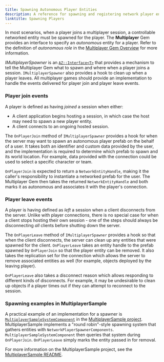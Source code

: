 ```yaml
---
title: Spawning Autonomous Player Entities
description: A reference for spawning and registering network player entities
linktitle: Spawning Players
---
```


In most scenarios, when a player joins a multiplayer session, a controllable networked entity must be spawned for the player. The **Multiplayer** Gem provides an interface to specify an *autonomous* entity for a player. Refer to the definition of *autonomous role* in the [Multiplayer Gem Overview](overview#multiplayer-entity-roles) for more information.

*IMultiplayerSpawner* is an [`AZ::Interface<T>`](/docs/user-guide/programming/az-interface) that provides a mechanism to tell the Multiplayer Gem what to spawn and where when a player joins a session. `IMultiplayerSpawner` also provides a hook to clean up when a player leaves. All multiplayer games should provide an implementation to handle the events delivered for player join and player leave events.

### Player join events

A player is defined as having *joined* a session when either:
  * A client application begins hosting a session, in which case the host may need to spawn a new player entity.
  * A client connects to an ongoing hosted session.
  
The `OnPlayerJoin` method of `IMultiplayerSpawner` provides a hook for when the server may want to spawn an autonomous player prefab on the behalf of a user. It takes both an identifier and custom data provided by the user, and the implementation is required to determine which prefab to spawn and its world location. For example, data provided with the connection could be used to select a specific character or team.

`OnPlayerJoin` is expected to return a `NetworkEntityHandle`, making it the caller's responsibility to instantiate a networked prefab for the user. The Multiplayer Gem then takes the returned `NetworkEntityHandle` and both marks it as autonomous and associates it with the player's connection.

### Player leave events

A player is having defined as *left* a session when a client disconnects from the server. Unlike with player connections, there is no special case for when a client stops hosting their own session - one of the steps should always be disconnecting *all* clients before shutting down the server.

The `OnPlayerLeave` method of `IMultiplayerSpawner` provides a hook so that when the client disconnects, the server can clean up any entities that were spawned for the client. `OnPlayerLeave` takes an entity handle to the prefab spawned by `OnPlayerJoin` so that the player entity can be removed. It also takes the replication set for the connection which allows the server to remove associated entities as well (for example, objects deployed by the leaving player).

`OnPlayerLeave` also takes a disconnect reason which allows responding to different kinds of disconnects. For example, it may be undesirable to clean up objects if a player times out if they can attempt to reconnect to the session.

### Spawning examples in MultiplayerSample

A practical example of an implementation for a spawner is [`MultiplayerSampleSystemComponent`](https://github.com/o3de/o3de-multiplayersample/blob/development/Gem/Code/Source/MultiplayerSampleSystemComponent.cpp) in the  [MultiplayerSample project](https://github.com/o3de/o3de-multiplayersample/). MultiplayerSample implements a "round robin"-style spawning system that gathers entities with `NetworkPlayerSpawnerComponents`. `MultiplayerSampleSystemComponent` then queries that system during `OnPlayerJoin`. `OnPlayerLeave` simply marks the entity passed in for removal. 

For more information on the MultiplayerSample project, see the [MultiplayerSample README](https://github.com/o3de/o3de-multiplayersample/blob/development/README.md).
